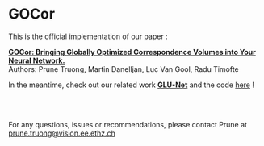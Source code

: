 # GOCor

This is the official implementation of our paper : 

[**GOCor: Bringing Globally Optimized Correspondence Volumes into Your Neural Network.**](https://arxiv.org/abs/2009.07823)
<br />
Authors: Prune Truong, Martin Danelljan, Luc Van Gool, Radu Timofte


In the meantime, check out our related work [**GLU-Net**](https://arxiv.org/abs/1912.05524) and the code
[here](https://github.com/PruneTruong/GLU-Net) !

<br />
<br />

For any questions, issues or recommendations, please contact Prune at prune.truong@vision.ee.ethz.ch
